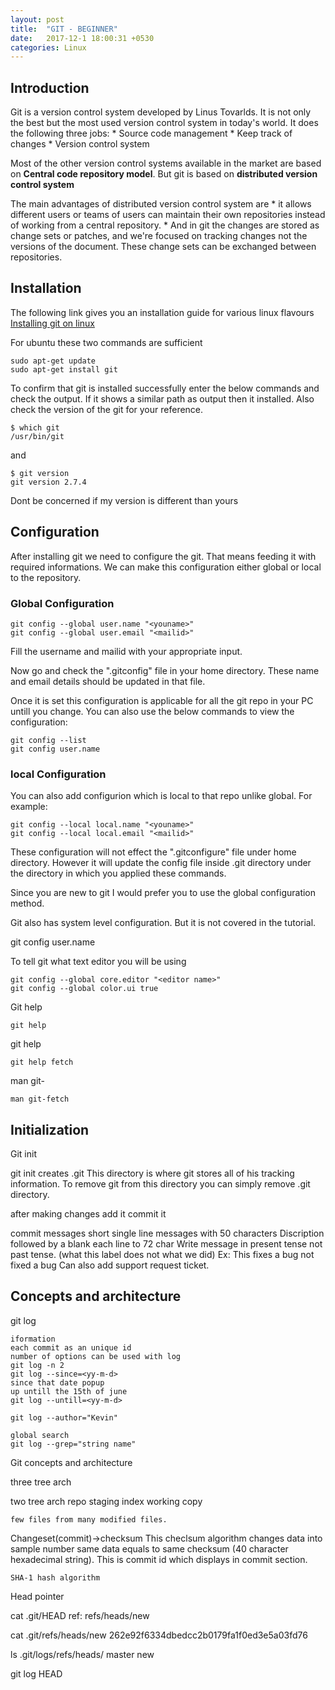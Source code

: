 ```yaml
---
layout: post
title:  "GIT - BEGINNER"
date:   2017-12-1 18:00:31 +0530
categories: Linux
---
```


## Introduction

Git is a version control system developed by Linus Tovarlds. It is not only the best but the most 
used version control system in today's world.
It does the following three jobs:
		* Source code management
		* Keep track of changes 
		* Version control system


Most of the other version control systems available in the market are based on **Central code repository model**.
But git is based on **distributed version control system**

The main advantages of distributed version control system are
	* it allows different users or teams of users can maintain their own repositories instead of working from a 
	central repository.
	* And in git the changes are stored as change sets or patches, and we're focused on tracking changes 
		not the versions of the document. These change sets can be exchanged between repositories.

	
## Installation

The following link gives you an installation guide for various linux flavours
[Installing git on linux](https://git-scm.com/download/linux)
	
For ubuntu these two commands are sufficient

```
sudo apt-get update
sudo apt-get install git
```

To confirm that git is installed successfully enter the below commands and check the output. If it shows a similar path 
as output then it installed. Also check the version of the git for your reference.

```
$ which git 
/usr/bin/git
```

and 

```
$ git version	
git version 2.7.4
```
Dont be concerned if my version is different than yours	

## Configuration

After installing git we need to configure the git. That means feeding it with required informations.
We can make this configuration either global or local to the repository.

### Global Configuration

```
git config --global user.name "<youname>"
git config --global user.email "<mailid>"
```	

Fill the username and mailid with your appropriate input.

Now go and check the ".gitconfig" file in your home directory. 
These name and email details should be updated in that file.

Once it is set this configuration is applicable for all the git repo in your PC untill you change.
You can also use the below commands to view the configuration:

```
git config --list
git config user.name
```

### local Configuration
	
You can also add configurion which is local to that repo unlike global.
For example:

```
git config --local local.name "<youname>"
git config --local local.email "<mailid>"
```	
	
These configuration will not effect the ".gitconfigure" file under home directory. However it will update the config
file inside .git directory under the directory in which you applied these commands.


Since you are new to git I would prefer you to use the global configuration method.
	
Git also has system level configuration. But it is not covered in the tutorial.	
	
	
	
	

git config user.name

To tell git what text editor you will be using

```
git config --global core.editor "<editor name>"
git config --global color.ui true

```

Git help

```
git help
```

git help <command>
```
git help fetch
```


man git-<command>
```
man git-fetch
```

## Initialization

Git init

git init
creates .git
This directory is where git stores all of his tracking information.
To remove git from this directory you can simply remove .git directory.

after making changes 
	add it
	commit it
	

commit messages
	short single line messages with 50 characters
	Discription followed by a blank each line to 72 char
	Write message in present tense not past tense. (what this label does not what we did)
		Ex: This fixes a bug
			not fixed a bug
	Can also add support request ticket.

## Concepts and architecture












	
git log

	iformation 
	each commit as an unique id
	number of options can be used with log 
	git log -n 2
	git log --since=<yy-m-d>
	since that date popup
	up untill the 15th of june
	git log --untill=<yy-m-d>
	
	git log --author="Kevin"
	
	global search
	git log --grep="string name"



Git concepts and architecture

three tree arch

two tree arch
	repo
	staging index
	working copy
	
	few files from many modified files.
	
Changeset(commit)->checksum
	This checlsum algorithm changes data into sample number
	same data equals to same checksum (40 character hexadecimal string). This is commit id which displays in commit section.
	
	SHA-1 hash algorithm
	
Head pointer

cat .git/HEAD
	ref: refs/heads/new

cat .git/refs/heads/new
	262e92f6334dbedcc2b0179fa1f0ed3e5a03fd76
	
ls .git/logs/refs/heads/
	master  new
	
	
git log HEAD




















	

	
	
	
	
	
	
	
	
	
	
	
	
	



















